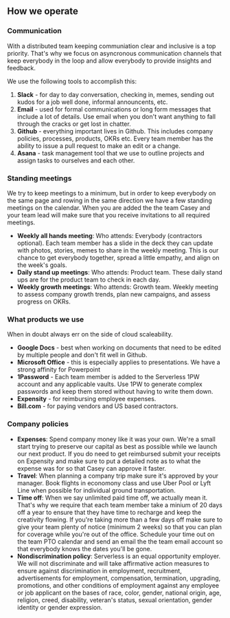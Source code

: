 ## How we operate

### Communication

With a distributed team keeping communiation clear and inclusive is a top priority. That's why we focus on asyncronous communication channels that keep everybody in the loop and allow everybody to provide insights and feedback.

We use the following tools to accomplish this:

1. **Slack** - for day to day conversation, checking in, memes, sending out kudos for a job well done, informal announcents, etc.
2. **Email** - used for formal communications or long form messages that include a lot of details. Use email when you don't want anything to fall through the cracks or get lost in chatter.
3. **Github** - everything important lives in Github. This includes company policies, processes, products, OKRs etc. Every team member has the ability to issue a pull request to make an edit or a change.
4. **Asana** - task management tool that we use to outline projects and assign tasks to ourselves and each other.

### Standing meetings

We try to keep meetings to a minimum, but in order to keep everybody on the same page and rowing in the same direction we have a few standing meetings on the calendar. When you are added the the team Casey and your team lead will make sure that you receive invitations to all required meetings.

- **Weekly all hands meeting**: Who attends: Everybody (contractors optional). Each team member has a slide in the deck they can update with photos, stories, memes to share in the weekly meeting. This is our chance to get everybody together, spread a little empathy, and align on the week's goals.
- **Daily stand up meetings**: Who attends: Product team. These daily stand ups are for the product team to check in each day.
- **Weekly growth meetings**: Who attends: Growth team. Weekly meeting to assess company growth trends, plan new campaigns, and assess progress on OKRs.

### What products we use

When in doubt always err on the side of cloud scaleability. 

- **Google Docs** - best when working on documents that need to be edited by multiple people and don't fit well in Github.
- **Microsoft Office** - this is especially applies to presentations. We have a strong affinity for Powerpoint
- **1Password** - Each team member is added to the Serverless 1PW account and any applicable vaults. Use 1PW to generate complex passwords and keep them stored without having to write them down.
- **Expensity** - for reimbursing employee expenses.
- **Bill.com** - for paying vendors and US based contractors.

### Company policies

- **Expenses**: Spend company money like it was your own. We're a small start trying to preserve our capital as best as possible while we launch our next product. If you do need to get reimbursed submit your receipts on Expensity and make sure to put a detailed note as to what the expense was for so that Casey can approve it faster.
- **Travel**: When planning a company trip make sure it's approved by your manager. Book flights in economony class and use Uber Pool or Lyft Line when possible for individual ground transportation.
- **Time off**: When we say unlimited paid time off, we actually mean it. That's why we require that each team member take a minium of 20 days off a year to ensure that they have time to recharge and keep the creativity flowing. If you're taking more than a few days off make sure to give your team plenty of notice (minimum 2 weeks) so that you can plan for coverage while you're out of the office. Schedule your time out on the team PTO calendar and send an email the the team email account so that everybody knows the dates you'll be gone.
- **Nondiscrimination policy**: Serverless is an equal opportunity employer. We will not discriminate and will take affirmative action measures to ensure against discrimination in employment, recruitment, advertisements for employment, compensation, termination, upgrading, promotions, and other conditions of employment against any employee or job applicant on the bases of race, color, gender, national origin, age, religion, creed, disability, veteran's status, sexual orientation, gender identity or gender expression.
